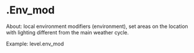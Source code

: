 # .Env_mod

About:
local environment modifiers (environment), set areas on the location with lighting different from the main weather cycle.

Example:
    level.env_mod